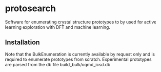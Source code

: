 # protosearch
Software for enumerating crystal structure prototypes to by used for active learning exploration with DFT and machine learning.

## Installation
Note that the BulkEnumeration is currently available by request only and is required to enumerate prototypes from scratch. Experimental prototypes are parsed from the db file build_bulk/oqmd_icsd.db